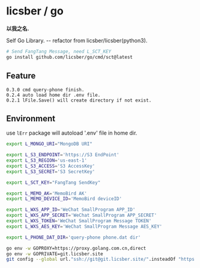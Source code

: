 # licsber / go

**以我之名.**

Self Go Library. -- refactor from licsber/licsber(python3).

```bash
# Send FangTang Message, need L_SCT_KEY
go install github.com/licsber/go/cmd/sct@latest
```

## Feature

```text
0.3.0 cmd query-phone finish.
0.2.4 auto load home dir .env file.
0.2.1 lFile.Save() will create directory if not exist.
```

## Environment

use `lErr` package will autoload '.env' file in home dir.

```bash
export L_MONGO_URI="MongoDB URI"

export L_S3_ENDPOINT='https://S3 EndPoint'
export L_S3_REGION='us-east-1'
export L_S3_ACCESS='S3 AccessKey'
export L_S3_SECRET='S3 SecretKey'

export L_SCT_KEY="FangTang SendKey"

export L_MEMO_AK='MemoBird AK'
export L_MEMO_DEVICE_ID='MemoBird deviceID'

export L_WXS_APP_ID='WeChat SmallProgram APP_ID'
export L_WXS_APP_SECRET='WeChat SmallProgram APP_SECRET'
export L_WXS_TOKEN='WeChat SmallProgram Message TOKEN'
export L_WXS_AES_KEY='WeChat SmallProgram Message AES_KEY'

export L_PHONE_DAT_DIR='query-phone phone.dat dir'
```

```bash
go env -w GOPROXY=https://proxy.golang.com.cn,direct
go env -w GOPRIVATE=git.licsber.site
git config --global url."ssh://git@git.licsber.site/".insteadOf "https://git.licsber.site/"
```
